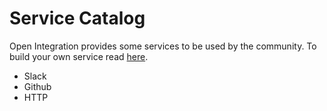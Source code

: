 # Service Catalog

Open Integration provides some services to be used by the community. To build your own service read [here]().

* Slack
* Github
* HTTP